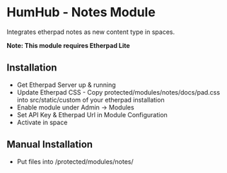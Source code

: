 HumHub - Notes Module
=====================

Integrates etherpad notes as new content type in spaces.

__Note: This module requires Etherpad Lite__

## Installation

- Get Etherpad Server up & running
- Update Etherpad CSS - Copy protected/modules/notes/docs/pad.css into src/static/custom of your etherpad installation
- Enable module under Admin -> Modules
- Set API Key & Etherpad Url in Module Configuration
- Activate in space

## Manual Installation 

- Put files into /protected/modules/notes/



